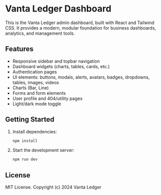 # Vanta Ledger Dashboard

This is the Vanta Ledger admin dashboard, built with React and Tailwind CSS. It provides a modern, modular foundation for business dashboards, analytics, and management tools.

## Features
- Responsive sidebar and topbar navigation
- Dashboard widgets (charts, tables, cards, etc.)
- Authentication pages
- UI elements: buttons, modals, alerts, avatars, badges, dropdowns, tables, images, videos
- Charts (Bar, Line)
- Forms and form elements
- User profile and 404/utility pages
- Light/dark mode toggle

## Getting Started

1. Install dependencies:
   ```bash
   npm install
   ```
2. Start the development server:
   ```bash
   npm run dev
   ```

## License
MIT License. Copyright (c) 2024 Vanta Ledger
